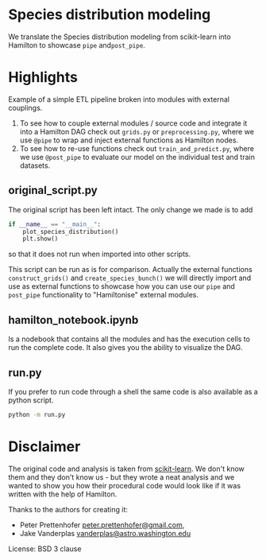# Species distribution modeling

We translate the Species distribution modeling from scikit-learn into Hamilton to showcase `pipe` and`post_pipe`.

# Highlights
 Example of a simple ETL pipeline broken into modules with external couplings.

1) To see how to couple external modules / source code and integrate it into a Hamilton DAG check out `grids.py` or `preprocessing.py`, where we use `@pipe` to wrap and inject external functions as Hamilton nodes.
2) To see how to re-use functions check out `train_and_predict.py`, where we use `@post_pipe` to evaluate our model on the individual test and train datasets.

## original_script.py
The original script has been left intact. The only change we made is to add
```python
if __name__ == "__main__":
    plot_species_distribution()
    plt.show()

```
so that it does not run when imported into other scripts.

This script can be run as is for comparison. Actually the external functions `construct_grids()` and `create_species_bunch()` we will directly import and use as external functions to showcase how you can use our `pipe` and `post_pipe` functionality to "Hamiltonise" external modules.

## hamilton_notebook.ipynb
Is a nodebook that contains all the modules and has the execution cells to run the complete code. It also gives you the ability to visualize the DAG.

## run.py
If you prefer to run code through a shell the same code is also available as a python script.


```bash
python -m run.py
```


# Disclaimer
The original code and analysis is taken from [scikit-learn](https://scikit-learn.org/stable/auto_examples/applications/plot_species_distribution_modeling.html).
We don't know them and they don't know us - but they wrote a neat analysis and we wanted to show you how their procedural code would look like if it was written with the help of Hamilton.

Thanks to the authors for creating it:
- Peter Prettenhofer <peter.prettenhofer@gmail.com>,
- Jake Vanderplas <vanderplas@astro.washington.edu>

License: BSD 3 clause
